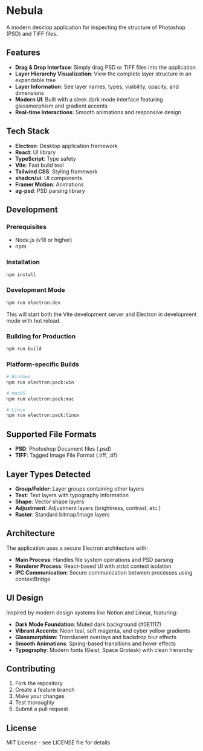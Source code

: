# Nebula

A modern desktop application for inspecting the structure of Photoshop (PSD) and TIFF files.

## Features

- **Drag & Drop Interface**: Simply drag PSD or TIFF files into the application
- **Layer Hierarchy Visualization**: View the complete layer structure in an expandable tree
- **Layer Information**: See layer names, types, visibility, opacity, and dimensions
- **Modern UI**: Built with a sleek dark mode interface featuring glassmorphism and gradient accents
- **Real-time Interactions**: Smooth animations and responsive design

## Tech Stack

- **Electron**: Desktop application framework
- **React**: UI library
- **TypeScript**: Type safety
- **Vite**: Fast build tool
- **Tailwind CSS**: Styling framework
- **shadcn/ui**: UI components
- **Framer Motion**: Animations
- **ag-psd**: PSD parsing library

## Development

### Prerequisites

- Node.js (v18 or higher)
- npm

### Installation

```bash
npm install
```

### Development Mode

```bash
npm run electron:dev
```

This will start both the Vite development server and Electron in development mode with hot reload.

### Building for Production

```bash
npm run build
```

### Platform-specific Builds

```bash
# Windows
npm run electron:pack:win

# macOS
npm run electron:pack:mac

# Linux
npm run electron:pack:linux
```

## Supported File Formats

- **PSD**: Photoshop Document files (.psd)
- **TIFF**: Tagged Image File Format (.tiff, .tif)

## Layer Types Detected

- **Group/Folder**: Layer groups containing other layers
- **Text**: Text layers with typography information
- **Shape**: Vector shape layers
- **Adjustment**: Adjustment layers (brightness, contrast, etc.)
- **Raster**: Standard bitmap/image layers

## Architecture

The application uses a secure Electron architecture with:

- **Main Process**: Handles file system operations and PSD parsing
- **Renderer Process**: React-based UI with strict context isolation
- **IPC Communication**: Secure communication between processes using contextBridge

## UI Design

Inspired by modern design systems like Notion and Linear, featuring:

- **Dark Mode Foundation**: Muted dark background (#0E1117)
- **Vibrant Accents**: Neon teal, soft magenta, and cyber yellow gradients
- **Glassmorphism**: Translucent overlays and backdrop blur effects
- **Smooth Animations**: Spring-based transitions and hover effects
- **Typography**: Modern fonts (Geist, Space Grotesk) with clean hierarchy

## Contributing

1. Fork the repository
2. Create a feature branch
3. Make your changes
4. Test thoroughly
5. Submit a pull request

## License

MIT License - see LICENSE file for details